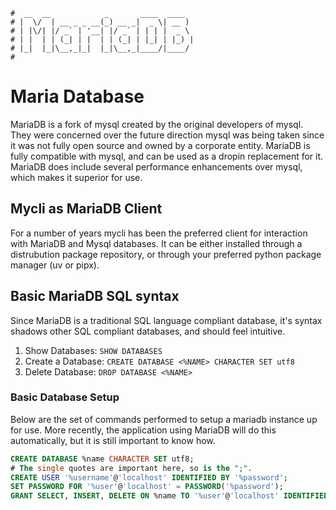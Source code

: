 ```text
#  __  __            _       ____  ____
# |  \/  | __ _ _ __(_) __ _|  _ \| __ )
# | |\/| |/ _` | '__| |/ _` | | | |  _ \
# | |  | | (_| | |  | | (_| | |_| | |_) |
# |_|  |_|\__,_|_|  |_|\__,_|____/|____/
#
```

Maria Database
==============

MariaDB is a fork of mysql created by the original developers of mysql. They were concerned over the future
direction mysql was being taken since it was not fully open source and owned by a corporate entity. MariaDB is
fully compatible with mysql, and can be used as a dropin replacement for it. MariaDB does include several
performance enhancements over mysql, which makes it superior for use.

## Mycli as MariaDB Client

For a number of years mycli has been the preferred client for interaction with MariaDB and Mysql databases.
It can be either installed through a distrubution package repository, or through your preferred python package
manager (uv or pipx).

## Basic MariaDB SQL syntax

Since MariaDB is a traditional SQL language compliant database, it's syntax shadows other SQL compliant
databases, and should feel intuitive.

1. Show Databases: `SHOW DATABASES`
2. Create a Database: `CREATE DATABASE <%NAME> CHARACTER SET utf8`
3. Delete Database: `DROP DATABASE <%NAME>`

### Basic Database Setup

Below are the set of commands performed to setup a mariadb instance up for use. More recently, the application
using MariaDB will do this automatically, but it is still important to know how. 

```SQL
CREATE DATABASE %name CHARACTER SET utf8;
# The single quotes are important here, so is the ";".
CREATE USER '%username'@'localhost' IDENTIFIED BY '%password';
SET PASSWORD FOR '%user'@'localhost' = PASSWORD('%password');
GRANT SELECT, INSERT, DELETE ON %name TO '%user'@'localhost' IDENTIFIED BY '%password';
```

